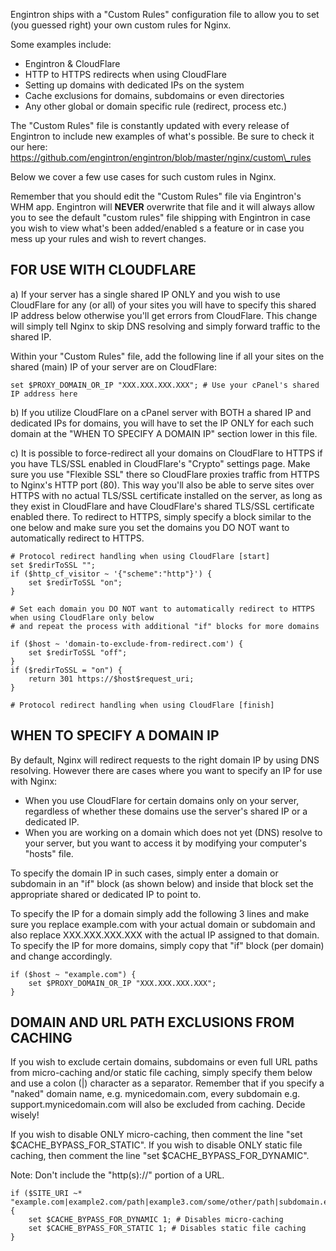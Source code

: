 Engintron ships with a "Custom Rules" configuration file to allow you to set (you guessed right) your own custom rules for Nginx.

Some examples include:
- Engintron & CloudFlare
- HTTP to HTTPS redirects when using CloudFlare
- Setting up domains with dedicated IPs on the system
- Cache exclusions for domains, subdomains or even directories
- Any other global or domain specific rule (redirect, process etc.)

The "Custom Rules" file is constantly updated with every release of Engintron to include new examples of what's possible. Be sure to check it our here: https://github.com/engintron/engintron/blob/master/nginx/custom\_rules

Below we cover a few use cases for such custom rules in Nginx.

Remember that you should edit the "Custom Rules" file via Engintron's WHM app. Engintron will **NEVER** overwrite that file and it will always allow you to see the default "custom rules" file shipping with Engintron in case you wish to view what's been added/enabled s a feature or in case you mess up your rules and wish to revert changes.


## FOR USE WITH CLOUDFLARE

a) If your server has a single shared IP ONLY and you wish to use CloudFlare for any (or all) of your sites you will have to specify this shared IP address below otherwise you'll get errors from CloudFlare. This change will simply tell Nginx to skip DNS resolving and simply forward traffic to the shared IP.

Within your "Custom Rules" file, add the following line if all your sites on the shared (main) IP of your server are on CloudFlare:
```
set $PROXY_DOMAIN_OR_IP "XXX.XXX.XXX.XXX"; # Use your cPanel's shared IP address here
```

b) If you utilize CloudFlare on a cPanel server with BOTH a shared IP and dedicated IPs for domains, you will have to set the IP ONLY for each such domain at the "WHEN TO SPECIFY A DOMAIN IP" section lower in this file.

c) It is possible to force-redirect all your domains on CloudFlare to HTTPS if you have TLS/SSL enabled in CloudFlare's "Crypto" settings page. Make sure you use "Flexible SSL" there so CloudFlare proxies traffic from HTTPS to Nginx's HTTP port (80). This way you'll also be able to serve sites over HTTPS with no actual TLS/SSL certificate installed on the server, as long as they exist in CloudFlare and have CloudFlare's shared TLS/SSL certificate enabled there. To redirect to HTTPS, simply specify a block similar to the one below and make sure you set the domains you DO NOT want to automatically redirect to HTTPS.
```
# Protocol redirect handling when using CloudFlare [start]
set $redirToSSL "";
if ($http_cf_visitor ~ '{"scheme":"http"}') {
    set $redirToSSL "on";
}

# Set each domain you DO NOT want to automatically redirect to HTTPS when using CloudFlare only below
# and repeat the process with additional "if" blocks for more domains

if ($host ~ 'domain-to-exclude-from-redirect.com') {
    set $redirToSSL "off";
}
if ($redirToSSL = "on") {
    return 301 https://$host$request_uri;
}

# Protocol redirect handling when using CloudFlare [finish]
```


## WHEN TO SPECIFY A DOMAIN IP
By default, Nginx will redirect requests to the right domain IP by using DNS resolving. However there are cases where you want to specify an IP for use with Nginx:
- When you use CloudFlare for certain domains only on your server, regardless of whether these domains use the server's shared IP or a dedicated IP.
- When you are working on a domain which does not yet (DNS) resolve to your server, but you want to access it by modifying your computer's "hosts" file.

To specify the domain IP in such cases, simply enter a domain or subdomain in an "if" block (as shown below) and inside that block set the appropriate shared or dedicated IP to point to.

To specify the IP for a domain simply add the following 3 lines and make sure you replace example.com with your actual domain or subdomain and also replace XXX.XXX.XXX.XXX with the actual IP assigned to that domain. To specify the IP for more domains, simply copy that "if" block (per domain) and change accordingly.
```
if ($host ~ "example.com") {
    set $PROXY_DOMAIN_OR_IP "XXX.XXX.XXX.XXX";
}
```


## DOMAIN AND URL PATH EXCLUSIONS FROM CACHING
If you wish to exclude certain domains, subdomains or even full URL paths from micro-caching and/or static file caching, simply specify them below and use a colon (|) character as a separator. Remember that if you specify a "naked" domain name, e.g. mynicedomain.com, every subdomain e.g. support.mynicedomain.com will also be excluded from caching. Decide wisely!

If you wish to disable ONLY micro-caching, then comment the line "set $CACHE\_BYPASS\_FOR\_STATIC".
If you wish to disable ONLY static file caching, then comment the line "set $CACHE\_BYPASS\_FOR\_DYNAMIC".

Note: Don't include the "http(s)://" portion of a URL.

```
if ($SITE_URI ~* "example.com|example2.com/path|example3.com/some/other/path|subdomain.example4.com") {
    set $CACHE_BYPASS_FOR_DYNAMIC 1; # Disables micro-caching
    set $CACHE_BYPASS_FOR_STATIC 1; # Disables static file caching
}
```